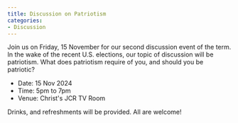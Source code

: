 ```yaml
---
title: Discussion on Patriotism
categories:
- Discussion
---
```


Join us on Friday, 15 November for our second discussion event of the term. In the wake of the recent U.S. elections, our topic of discussion will be patriotism. What does patriotism require of you, and should you be patriotic? 

- Date: 15 Nov 2024
- Time: 5pm to 7pm
- Venue: Christ's JCR TV Room

Drinks, and refreshments will be provided. All are welcome!
